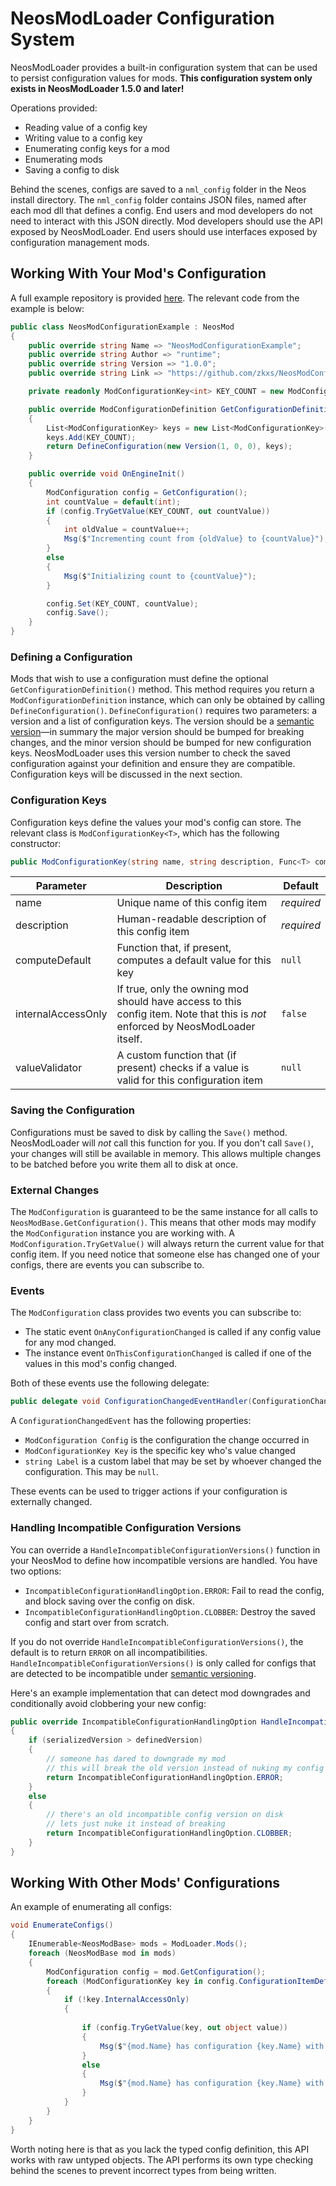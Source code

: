 # NeosModLoader Configuration System

NeosModLoader provides a built-in configuration system that can be used to persist configuration values for mods. **This configuration system only exists in NeosModLoader 1.5.0 and later!**

Operations provided:
- Reading value of a config key
- Writing value to a config key
- Enumerating config keys for a mod
- Enumerating mods
- Saving a config to disk

Behind the scenes, configs are saved to a `nml_config` folder in the Neos install directory. The `nml_config` folder contains JSON files, named after each mod dll that defines a config. End users and mod developers do not need to interact with this JSON directly. Mod developers should use the API exposed by NeosModLoader. End users should use interfaces exposed by configuration management mods.

## Working With Your Mod's Configuration

A full example repository is provided [here](https://github.com/zkxs/NeosModConfigurationExample). The relevant code from the example is below:

```csharp
public class NeosModConfigurationExample : NeosMod
{
    public override string Name => "NeosModConfigurationExample";
    public override string Author => "runtime";
    public override string Version => "1.0.0";
    public override string Link => "https://github.com/zkxs/NeosModConfigurationExample";

    private readonly ModConfigurationKey<int> KEY_COUNT = new ModConfigurationKey<int>("count", "Example counter", internalAccessOnly: true);

    public override ModConfigurationDefinition GetConfigurationDefinition()
    {
        List<ModConfigurationKey> keys = new List<ModConfigurationKey>();
        keys.Add(KEY_COUNT);
        return DefineConfiguration(new Version(1, 0, 0), keys);
    }

    public override void OnEngineInit()
    {
        ModConfiguration config = GetConfiguration();
        int countValue = default(int);
        if (config.TryGetValue(KEY_COUNT, out countValue))
        {
            int oldValue = countValue++;
            Msg($"Incrementing count from {oldValue} to {countValue}");
        }
        else
        {
            Msg($"Initializing count to {countValue}");
        }

        config.Set(KEY_COUNT, countValue);
        config.Save();
    }
}
```

### Defining a Configuration
Mods that wish to use a configuration must define the optional `GetConfigurationDefinition()` method. This method requires you return a `ModConfigurationDefinition` instance, which can only be obtained by calling `DefineConfiguration()`. `DefineConfiguration()` requires two parameters: a version and a list of configuration keys. The version should be a [semantic version][semver]—in summary the major version should be bumped for breaking changes, and the minor version should be bumped for new configuration keys. NeosModLoader uses this version number to check the saved configuration against your definition and ensure they are compatible. Configuration keys will be discussed in the next section.

### Configuration Keys
Configuration keys define the values your mod's config can store. The relevant class is `ModConfigurationKey<T>`, which has the following constructor:
```csharp
public ModConfigurationKey(string name, string description, Func<T> computeDefault = null, bool internalAccessOnly = false, Predicate<T> valueValidator = null)
```
|Parameter | Description | Default |
| -------- | ----------- | ------- |
| name | Unique name of this config item | *required* |
| description | Human-readable description of this config item | *required* |
| computeDefault | Function that, if present, computes a default value for this key | `null` |
| internalAccessOnly | If true, only the owning mod should have access to this config item. Note that this is *not* enforced by NeosModLoader itself. | `false` |
| valueValidator | A custom function that (if present) checks if a value is valid for this configuration item | `null` |

### Saving the Configuration
Configurations must be saved to disk by calling the `Save()` method. NeosModLoader will *not* call this function for you. If you don't call `Save()`, your changes will still be available in memory. This allows multiple changes to be batched before you write them all to disk at once.

### External Changes
The `ModConfiguration` is guaranteed to be the same instance for all calls to `NeosModBase.GetConfiguration()`. This means that other mods may modify the `ModConfiguration` instance you are working with. A `ModConfiguration.TryGetValue()` will always return the current value for that config item. If you need notice that someone else has changed one of your configs, there are events you can subscribe to.

### Events
The `ModConfiguration` class provides two events you can subscribe to:
- The static event `OnAnyConfigurationChanged` is called if any config value for any mod changed.
- The instance event `OnThisConfigurationChanged` is called if one of the values in this mod's config changed.

Both of these events use the following delegate:
```csharp
public delegate void ConfigurationChangedEventHandler(ConfigurationChangedEvent configurationChangedEvent);
```
A `ConfigurationChangedEvent` has the following properties:
- `ModConfiguration Config` is the configuration the change occurred in
- `ModConfigurationKey Key` is the specific key who's value changed
- `string Label` is a custom label that may be set by whoever changed the configuration. This may be `null`.

These events can be used to trigger actions if your configuration is externally changed.

### Handling Incompatible Configuration Versions
You can override a `HandleIncompatibleConfigurationVersions()` function in your NeosMod to define how incompatible versions are handled. You have two options:
- `IncompatibleConfigurationHandlingOption.ERROR`: Fail to read the config, and block saving over the config on disk.
- `IncompatibleConfigurationHandlingOption.CLOBBER`: Destroy the saved config and start over from scratch.

If you do not override `HandleIncompatibleConfigurationVersions()`, the default is to return `ERROR` on all incompatibilities. `HandleIncompatibleConfigurationVersions()` is only called for configs that are detected to be incompatible under [semantic versioning][semver].

Here's an example implementation that can detect mod downgrades and conditionally avoid clobbering your new config:
```csharp
public override IncompatibleConfigurationHandlingOption HandleIncompatibleConfigurationVersions(Version serializedVersion, Version definedVersion)
{
    if (serializedVersion > definedVersion)
    {
        // someone has dared to downgrade my mod
        // this will break the old version instead of nuking my config
        return IncompatibleConfigurationHandlingOption.ERROR;
    }
    else
    {
        // there's an old incompatible config version on disk
        // lets just nuke it instead of breaking
        return IncompatibleConfigurationHandlingOption.CLOBBER;
    }
}
```

## Working With Other Mods' Configurations
An example of enumerating all configs:
```csharp
void EnumerateConfigs()
{
    IEnumerable<NeosModBase> mods = ModLoader.Mods();
    foreach (NeosModBase mod in mods)
    {
        ModConfiguration config = mod.GetConfiguration();
        foreach (ModConfigurationKey key in config.ConfigurationItemDefinitions)
        {
            if (!key.InternalAccessOnly)
            {
                
                if (config.TryGetValue(key, out object value))
                {
                    Msg($"{mod.Name} has configuration {key.Name} with type {key.ValueType()} and value {value}");
                }
                else
                {
                    Msg($"{mod.Name} has configuration {key.Name} with type {key.ValueType()} and no value");
                }
            }
        }
    }
}
```
Worth noting here is that as you lack the typed config definition, this API works with raw untyped objects. The API performs its own type checking behind the scenes to prevent incorrect types from being written.

[semver]: https://semver.org/
